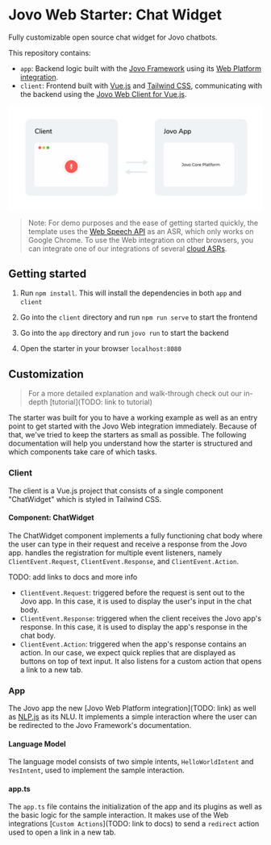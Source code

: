 # Jovo Web Starter: Chat Widget

Fully customizable open source chat widget for Jovo chatbots.

This repository contains:
* `app`: Backend logic built with the [Jovo Framework](https://github.com/jovotech/jovo-framework) using its [Web Platform integration](https://github.com/jovotech/jovo-framework/tree/master/jovo-platforms/jovo-platform-web).
* `client`: Frontend built with [Vue.js](https://vuejs.org/) and [Tailwind CSS](https://tailwindcss.com/), communicating with the backend using the [Jovo Web Client for Vue.js](https://github.com/jovotech/jovo-framework/tree/master/jovo-clients/jovo-client-web-vue).

![Jovo Web Client to App](img/jovo-web-client-to-app.png)

> Note: For demo purposes and the ease of getting started quickly, the template uses the [Web Speech API](https://wicg.github.io/speech-api/) as an ASR, which only works on Google Chrome. To use the Web integration on other browsers, you can integrate one of our integrations of several [cloud ASRs](https://www.jovo.tech/marketplace/tag/asr).

## Getting started

1. Run `npm install`. This will install the dependencies in both `app` and `client`

2. Go into the `client` directory and run `npm run serve` to start the frontend

3. Go into the `app` directory and run `jovo run` to start the backend

4. Open the starter in your browser `localhost:8080`

## Customization

> For a more detailed explanation and walk-through check out our in-depth [tutorial](TODO: link to tutorial)

The starter was built for you to have a working example as well as an entry point to get started with the Jovo Web integration immediately. Because of that, we've tried to keep the starters as small as possible. The following documentation will help you understand how the starter is structured and which components take care of which tasks.

### Client

The client is a Vue.js project that consists of a single component "ChatWidget" which is styled in Tailwind CSS.

#### Component: ChatWidget

The ChatWidget component implements a fully functioning chat body where the user can type in their request and receive a response from the Jovo app. handles the registration for multiple event listeners, namely `ClientEvent.Request`, `ClientEvent.Response`, and `ClientEvent.Action`.

TODO: add links to docs and more info
* `ClientEvent.Request`: triggered before the request is sent out to the Jovo app. In this case, it is used to display the user's input in the chat body.
* `ClientEvent.Response`: triggered when the client receives the Jovo app's response. In this case, it is used to display the app's response in the chat body.
* `ClientEvent.Action`: triggered when the app's response contains an action. In our case, we expect quick replies that are displayed as buttons on top of text input. It also listens for a custom action that opens a link to a new tab.

### App

The Jovo app the new [Jovo Web Platform integration](TODO: link) as well as [NLP.js](https://www.jovo.tech/marketplace/jovo-nlu-nlpjs) as its NLU. It implements a simple interaction where the user can be redirected to the Jovo Framework's documentation.

#### Language Model

The language model consists of two simple intents, `HelloWorldIntent` and `YesIntent`, used to implement the sample interaction.

#### app.ts

The `app.ts` file contains the initialization of the app and its plugins as well as the basic logic for the sample interaction. It makes use of the Web integrations [`Custom Actions`](TODO: link to docs) to send a `redirect` action used to open a link in a new tab.